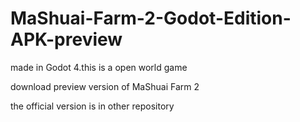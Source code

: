 # MaShuai-Farm-2-Godot-Edition-APK-preview
made in Godot 4.this is a open world game 

download preview version of MaShuai Farm 2

the official version is in other repository